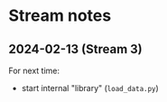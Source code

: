 # Stream notes

## 2024-02-13 (Stream 3)

For next time:

- start internal "library" (`load_data.py`)
